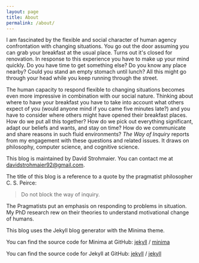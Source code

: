 ```yaml
---
layout: page
title: About
permalink: /about/
---
```


I am fascinated by the flexible and social character of human agency confrontation with changing situations. You go out the door assuming you can grab your breakfast at the usual place. Turns out it's closed for renovation. In response to this experience you have to make up your mind quickly. Do you have time to get something else? Do you know any place nearby? Could you stand an empty stomach until lunch? All this might go through your head while you keep running through the street.

The human capacity to respond flexible to changing situations becomes even more impressive in combination with our social nature. Thinking about where to have your breakfast you have to take into account what others expect of you (would anyone mind if you came five minutes late?) and you have to consider where others might have opened their breakfast places. How do we put all this together? How do we pick out everything significant, adapt our beliefs and wants, and stay on time? How do we communicate and share reasons in such fluid environments? *The Way of Inquiry* reports from my engagement with these questions and related issues. It draws on philosophy, computer science, and cognitive science.

This blog is maintained by David Strohmaier. You can contact me at davidstrohmaier92@gmail.com.

The title of this blog is a reference to a quote by the pragmatist philosopher C. S. Peirce:
> Do not block the way of inquiry.

The Pragmatists put an emphasis on responding to problems in situation. My PhD research rew on their theories to understand motivational change of humans.

This blog uses the Jekyll blog generator with the Minima theme.

You can find the source code for Minima at GitHub:
[jekyll][jekyll-organization] /
[minima](https://github.com/jekyll/minima)

You can find the source code for Jekyll at GitHub:
[jekyll][jekyll-organization] /
[jekyll](https://github.com/jekyll/jekyll)


[jekyll-organization]: https://github.com/jekyll
